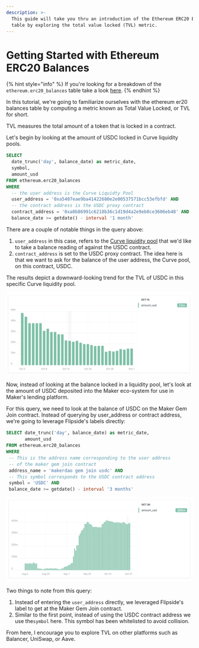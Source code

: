 ```yaml
---
description: >-
  This guide will take you thru an introduction of the Ethereum ERC20 Balance
  table by exploring the total value locked (TVL) metric.
---
```


# Getting Started with Ethereum ERC20 Balances

{% hint style="info" %}
If you're looking for a breakdown of the `ethereum.erc20_balances` table take a look [here](broken-reference).
{% endhint %}

In this tutorial, we're going to familiarize ourselves with the ethereum er20 balances table by computing a metric known as Total Value Locked, or TVL for short.

TVL measures the total amount of a token that is locked in a contract.&#x20;

Let's begin by looking at the amount of USDC locked in Curve liquidity pools.

```sql
SELECT 
  date_trunc('day', balance_date) as metric_date,
  symbol,
  amount_usd
FROM ethereum.erc20_balances
WHERE 
  -- the user address is the Curve Liquidty Pool
  user_address = '0xa5407eae9ba41422680e2e00537571bcc53efbfd' AND
  -- the contract address is the USDC proxy contract
  contract_address = '0xa0b86991c6218b36c1d19d4a2e9eb0ce3606eb48' AND
  balance_date >= getdate() - interval '1 month'
```

There are a couple of notable things in the query above:

1. `user_address` in this case, refers to the [Curve liquidity pool](https://etherscan.io/address/0xa5407eae9ba41422680e2e00537571bcc53efbfd) that we'd like to take a balance reading of against the USDC contract.&#x20;
2. `contract_address` is set to the USDC proxy contract. The idea here is that we want to ask for the balance of the user address, the Curve pool, on this contract, USDC.

The results depict a downward-looking trend for the TVL of USDC in this specific Curve liquidity pool.

![](<../../../.gitbook/assets/Screen Shot 2020-11-01 at 11.15.42 PM.png>)

&#x20;Now, instead of looking at the balance locked in a liquidity pool, let's look at the amount of USDC deposited into the Maker eco-system for use in Maker's lending platform.

For this query, we need to look at the balance of USDC on the Maker Gem Join contract. Instead of querying by user\_address or contract address, we're going to leverage Flipside's labels directly:

```sql
SELECT date_trunc('day', balance_date) as metric_date,
       amount_usd
FROM ethereum.erc20_balances 
WHERE 
 -- This is the address name corresponding to the user address 
 -- of the maker gem join contract
 address_name = 'makerdao gem join usdc' AND
 -- This symbol corresponds to the USDC contract address
 symbol = 'USDC' AND
 balance_date >= getdate() - interval '3 months'
```

![](<../../../.gitbook/assets/Screen Shot 2020-11-01 at 11.32.21 PM.png>)

Two things to note from this query:

1. Instead of entering the `user_address` directly, we leveraged Flipside's label to get at the Maker Gem Join contract.
2. Similar to the first point, instead of using the USDC contract address we use the`symbol` here. This symbol has been whitelisted to avoid collision.&#x20;

From here, I encourage you to explore TVL on other platforms such as Balancer, UniSwap, or Aave.&#x20;
